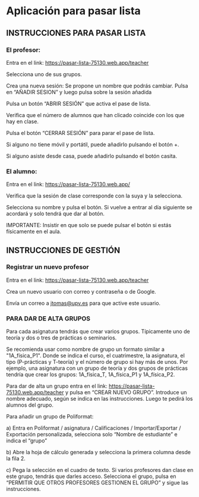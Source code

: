 # Aplicación para pasar lista

## INSTRUCCIONES PARA PASAR LISTA 

### El profesor:

Entra en el link: https://pasar-lista-75130.web.app/teacher

Selecciona uno de sus grupos.

Crea una nueva sesión: Se propone un nombre que podrás cambiar. Pulsa en “AÑADIR SESION” y luego pulsa sobre la sesión añadida

Pulsa un botón “ABRIR SESIÓN” que activa el pase de lista.

Verifica que el número de alumnos que han clicado coincide con los que hay en clase.

Pulsa el botón “CERRAR SESIÓN” para parar el pase de lista.

Si alguno no tiene móvil y portátil, puede añadirlo pulsando el botón +.

Si alguno asiste desde casa, puede añadirlo pulsando el botón casita.

### El alumno: 

Entra en el link: https://pasar-lista-75130.web.app/

Verifica que la sesión de clase corresponde con la suya y la selecciona.

Selecciona su nombre y pulsa el botón. Si vuelve a entrar al día siguiente se acordará y solo tendrá que dar al botón.

IMPORTANTE: Insistir en que solo se puede pulsar el botón si estás físicamente en el aula.

## INSTRUCCIONES DE GESTIÓN

### Registrar un nuevo profesor

Entra en el link: https://pasar-lista-75130.web.app/teacher

Crea un nuevo usuario con correo y contraseña o de Google.

Envía un correo a jtomas@upv.es para que active este usuario.

### PARA DAR DE ALTA GRUPOS

Para cada asignatura tendrás que crear varios grupos. Típicamente uno de teoría y dos o tres de prácticas o seminarios.

Se recomienda usar como nombre de grupo un formato similar a "1A_física_P1". Donde se indica el curso, el cuatrimestre, la asignatura, el tipo (P-prácticas y T-teoría) y el número de grupo si hay más de unos.
Por ejemplo, una asignatura con un grupo de teoría y dos grupos de prácticas tendría que crear los grupos: 1A_física_T, 1A_física_P1 y 1A_física_P2.

Para dar de alta un grupo entra en el link: https://pasar-lista-75130.web.app/teacher y pulsa en “CREAR NUEVO GRUPO”. Introduce un nombre adecuado, según se indica en las instrucciones.
Luego te pedirá los alumnos del grupo. 

Para añadir un grupo de Poliformat:

a) Entra en Poliformat / asignatura / Calificaciones / Importar/Exportar / Exportación personalizada, selecciona solo “Nombre de estudiante” e indica el “grupo”

b) Abre la hoja de cálculo generada y selecciona la primera columna desde la fila 2.

c) Pega la selección en el cuadro de texto.
Si varios profesores dan clase en este grupo, tendrás que darles acceso. Selecciona el grupo, pulsa en “PERMITIR QUE OTROS PROFESORES GESTIONEN EL GRUPO” y sigue las instrucciones.
